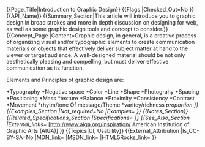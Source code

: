 {{Page_Title|Introduction to Graphic Design}}
{{Flags
|Checked_Out=No
}}
{{API_Name}}
{{Summary_Section|This article will introduce you to graphic design in broad strokes and more in depth discussion on designing for web, as well as some graphic design tools and concept to consider.}}
{{Concept_Page
|Content=Graphic design, in general, is a creative process of organizing visual and/or typographic elements to create communication materials or objects that effectively deliver subject matter at hand to the viewer or target audience.  A well-designed material should be not only aesthetically pleasing and compelling, but must deliver effective communication as its function.  

Elements and Principles of graphic design are:


*Typography
*Negative space
*Color
*Line
*Shape
*Photograhy
*Spacing
*Positioning
*Mass
*texture
*Balance
*Proximity
*Consistency
*Contrast
*Movement
*rhytm/tone Of message/Theme
*varitey/richness
*proportion
}}
{{Examples_Section
|Not_required=No
|Examples=
}}
{{Notes_Section}}
{{Related_Specifications_Section
|Specifications=
}}
{{See_Also_Section
|External_links=* [http://www.aiga.org/inspiration/ American Institution of Graphic Arts (AIGA)]
}}
{{Topics|UI, Usability}}
{{External_Attribution
|Is_CC-BY-SA=No
|MDN_link=
|MSDN_link=
|HTML5Rocks_link=
}}